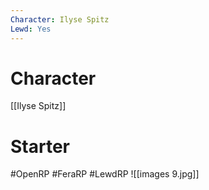 ```yaml
---
Character: Ilyse Spitz
Lewd: Yes
---
```

# Character
[[Ilyse Spitz]]

# Starter


#OpenRP #FeraRP #LewdRP
![[images 9.jpg]]